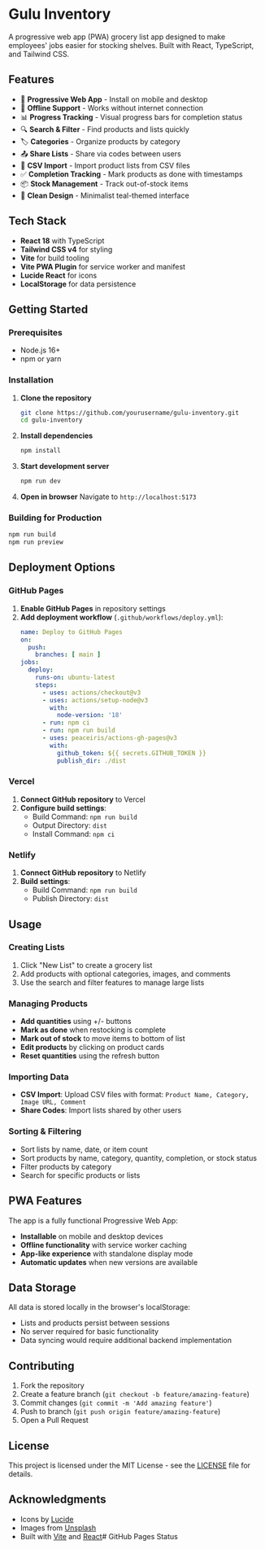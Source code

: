 # Gulu Inventory

A progressive web app (PWA) grocery list app designed to make employees' jobs easier for stocking shelves. Built with React, TypeScript, and Tailwind CSS.

## Features

- 📱 **Progressive Web App** - Install on mobile and desktop
- 🔄 **Offline Support** - Works without internet connection
- 📊 **Progress Tracking** - Visual progress bars for completion status
- 🔍 **Search & Filter** - Find products and lists quickly
- 🏷️ **Categories** - Organize products by category
- 📤 **Share Lists** - Share via codes between users
- 📁 **CSV Import** - Import product lists from CSV files
- ✅ **Completion Tracking** - Mark products as done with timestamps
- 📦 **Stock Management** - Track out-of-stock items
- 🎨 **Clean Design** - Minimalist teal-themed interface

## Tech Stack

- **React 18** with TypeScript
- **Tailwind CSS v4** for styling
- **Vite** for build tooling
- **Vite PWA Plugin** for service worker and manifest
- **Lucide React** for icons
- **LocalStorage** for data persistence

## Getting Started

### Prerequisites

- Node.js 16+ 
- npm or yarn

### Installation

1. **Clone the repository**
   ```bash
   git clone https://github.com/yourusername/gulu-inventory.git
   cd gulu-inventory
   ```

2. **Install dependencies**
   ```bash
   npm install
   ```

3. **Start development server**
   ```bash
   npm run dev
   ```

4. **Open in browser**
   Navigate to `http://localhost:5173`

### Building for Production

```bash
npm run build
npm run preview
```

## Deployment Options

### GitHub Pages

1. **Enable GitHub Pages** in repository settings
2. **Add deployment workflow** (`.github/workflows/deploy.yml`):
   ```yaml
   name: Deploy to GitHub Pages
   on:
     push:
       branches: [ main ]
   jobs:
     deploy:
       runs-on: ubuntu-latest
       steps:
         - uses: actions/checkout@v3
         - uses: actions/setup-node@v3
           with:
             node-version: '18'
         - run: npm ci
         - run: npm run build
         - uses: peaceiris/actions-gh-pages@v3
           with:
             github_token: ${{ secrets.GITHUB_TOKEN }}
             publish_dir: ./dist
   ```

### Vercel

1. **Connect GitHub repository** to Vercel
2. **Configure build settings**:
   - Build Command: `npm run build`
   - Output Directory: `dist`
   - Install Command: `npm ci`

### Netlify

1. **Connect GitHub repository** to Netlify
2. **Build settings**:
   - Build Command: `npm run build`
   - Publish Directory: `dist`

## Usage

### Creating Lists

1. Click "New List" to create a grocery list
2. Add products with optional categories, images, and comments
3. Use the search and filter features to manage large lists

### Managing Products

- **Add quantities** using +/- buttons
- **Mark as done** when restocking is complete
- **Mark out of stock** to move items to bottom of list
- **Edit products** by clicking on product cards
- **Reset quantities** using the refresh button

### Importing Data

- **CSV Import**: Upload CSV files with format: `Product Name, Category, Image URL, Comment`
- **Share Codes**: Import lists shared by other users

### Sorting & Filtering

- Sort lists by name, date, or item count
- Sort products by name, category, quantity, completion, or stock status
- Filter products by category
- Search for specific products or lists

## PWA Features

The app is a fully functional Progressive Web App:

- **Installable** on mobile and desktop devices
- **Offline functionality** with service worker caching
- **App-like experience** with standalone display mode
- **Automatic updates** when new versions are available

## Data Storage

All data is stored locally in the browser's localStorage:
- Lists and products persist between sessions
- No server required for basic functionality
- Data syncing would require additional backend implementation

## Contributing

1. Fork the repository
2. Create a feature branch (`git checkout -b feature/amazing-feature`)
3. Commit changes (`git commit -m 'Add amazing feature'`)
4. Push to branch (`git push origin feature/amazing-feature`)
5. Open a Pull Request

## License

This project is licensed under the MIT License - see the [LICENSE](LICENSE) file for details.

## Acknowledgments

- Icons by [Lucide](https://lucide.dev/)
- Images from [Unsplash](https://unsplash.com/)
- Built with [Vite](https://vitejs.dev/) and [React](https://react.dev/)#   G i t H u b   P a g e s   S t a t u s  
 